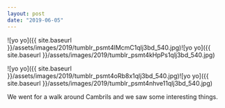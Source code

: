```yaml
---
layout: post
date: "2019-06-05"
---
```


![yo yo]({{ site.baseurl }}/assets/images/2019/tumblr_psmt4lMcmC1qlj3bd_540.jpg)![yo yo]({{ site.baseurl }}/assets/images/2019/tumblr_psmt4kHpPs1qlj3bd_540.jpg)

![yo yo]({{ site.baseurl }}/assets/images/2019/tumblr_psmt4oRb8x1qlj3bd_540.jpg)![yo yo]({{ site.baseurl }}/assets/images/2019/tumblr_psmt4nhve11qlj3bd_540.jpg)

We went for a walk around Cambrils and we saw some interesting things.
